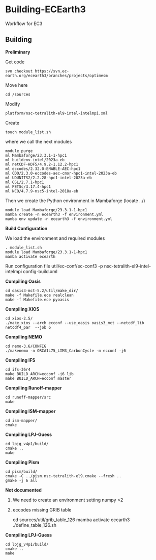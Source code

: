 # Building-ECEarth3

Workflow for EC3

## Building

**Preliminary**

Get code 

    svn checkout https://svn.ec-earth.org/ecearth3/branches/projects/optimesm

Move here

    cd /sources

Modify 

    platform/nsc-tetralith-el9-intel-intelmpi.xml

Create

    touch module_list.sh

where we call the next modules

    module purge
    ml Mambaforge/23.3.1-1-hpc1
    ml buildenv-intel/2023a-eb
    ml netCDF-HDF5/4.9.2-1.12.2-hpc1
    ml eccodes/2.32.0-ENABLE-AEC-hpc1
    ml CDO/2.3.0-eccodes-aec-cmor-hpc1-intel-2023a-eb
    ml UDUNITS2/2.2.28-hpc1-intel-2023a-eb
    ml GSL/2.7.1-hpc1
    ml PETSc/3.17.4-hpc1
    ml NCO/4.7.9-nsc5-intel-2018a-eb

Then we create the Python environment in Mambaforge (locate ../)

    module load Mambaforge/23.3.1-1-hpc1 
    mamba create -n ecearth3 -f environment.yml  
    mamba env update -n ecearth3 -f environment.yml 

**Build Configuration**

We load the environment and required modules

    . module_list.sh 
    module load Mambaforge/23.3.1-1-hpc1 
    mamba activate ecearth

Run configuration file
    util/ec-conf/ec-conf3 -p nsc-tetralith-el9-intel-intelmpi config-build.xml

**Compiling Oasis**

    cd oasis3-mct-5.2/util/make_dir/
    make -f Makefile.ece realclean
    make -f Makefile.ece pyoasis

**Compiling XIOS**

    cd xios-2.5/
    ./make_xios --arch ecconf --use_oasis oasis3_mct --netcdf_lib netcdf4_par  --job 6

**Compiling NEMO**

    cd nemo-3.6/CONFIG   
    ./makenemo -n ORCA1L75_LIM3_CarbonCycle -m ecconf -j6

**Compiling IFS**

    cd ifs-36r4
    make BUILD_ARCH=ecconf -j6 lib
    make BUILD_ARCH=ecconf master

**Compiling Runoff-mapper**
    
    cd runoff-mapper/src
    make

**Compiling ISM-mapper**

    cd ism-mapper/
    cmake

**Compiling LPJ-Guess**

    cd lpjg_v4p1/build/
    cmake ..
    make
    

**Compiling Pism**

    cd pism/build/
    cmake -C ../pism.nsc-tetralith-el9.cmake --fresh ..
    gmake -j 6 all


**Not documented**

1. We need to create an environment setting numpy <2
2. eccodes missing GRIB table


    cd sources/util/grib_table_126
    mamba activate ecearth3
    ./define_table_126.sh 


**Compiling LPJ-Guess**

    cd lpjg_v4p1/build/
    cmake ..
    make

    

